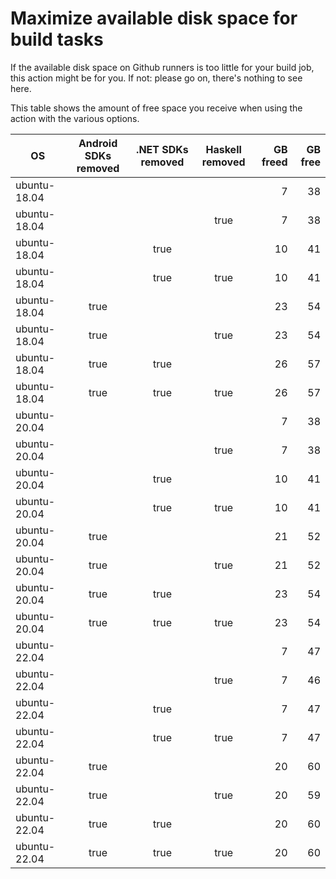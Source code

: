 # Maximize available disk space for build tasks

If the available disk space on Github runners is too little for your build job, this action might be for you.
If not: please go on, there's nothing to see here.

This table shows the amount of free space you receive when using the action with the various options.

OS | Android SDKs removed | .NET SDKs removed | Haskell removed | GB freed | GB free
---|:--------------------:|:-----------------:|:---------------:|---------:|-------:
ubuntu-18.04 |  |  |  | 7 | 38
ubuntu-18.04 |  |  | true | 7 | 38
ubuntu-18.04 |  | true |  | 10 | 41
ubuntu-18.04 |  | true | true | 10 | 41
ubuntu-18.04 | true |  |  | 23 | 54
ubuntu-18.04 | true |  | true | 23 | 54
ubuntu-18.04 | true | true |  | 26 | 57
ubuntu-18.04 | true | true | true | 26 | 57
ubuntu-20.04 |  |  |  | 7 | 38
ubuntu-20.04 |  |  | true | 7 | 38
ubuntu-20.04 |  | true |  | 10 | 41
ubuntu-20.04 |  | true | true | 10 | 41
ubuntu-20.04 | true |  |  | 21 | 52
ubuntu-20.04 | true |  | true | 21 | 52
ubuntu-20.04 | true | true |  | 23 | 54
ubuntu-20.04 | true | true | true | 23 | 54
ubuntu-22.04 |  |  |  | 7 | 47
ubuntu-22.04 |  |  | true | 7 | 46
ubuntu-22.04 |  | true |  | 7 | 47
ubuntu-22.04 |  | true | true | 7 | 47
ubuntu-22.04 | true |  |  | 20 | 60
ubuntu-22.04 | true |  | true | 20 | 59
ubuntu-22.04 | true | true |  | 20 | 60
ubuntu-22.04 | true | true | true | 20 | 60
